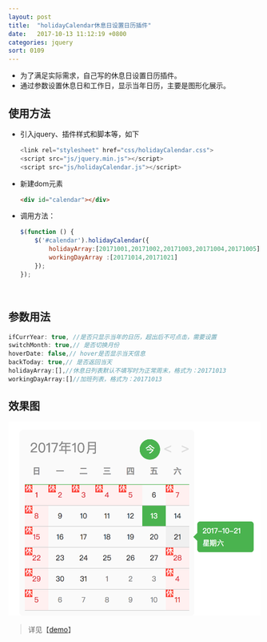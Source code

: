 ```yaml
---
layout: post
title:  "holidayCalendar休息日设置日历插件"
date:   2017-10-13 11:12:19 +0800
categories: jquery
sort: 0109
---
```


- 为了满足实际需求，自己写的休息日设置日历插件。
- 通过参数设置休息日和工作日，显示当年日历，主要是图形化展示。



## 使用方法

- 引入jquery、插件样式和脚本等，如下

  ```javascript
  <link rel="stylesheet" href="css/holidayCalendar.css">
  <script src="js/jquery.min.js"></script>
  <script src="js/holidayCalendar.js"></script>
  ```

- 新建dom元素

  ```html
  <div id="calendar"></div>
  ```

- 调用方法：

  ```javascript
  $(function () {
      $('#calendar').holidayCalendar({
          holidayArray:[20171001,20171002,20171003,20171004,20171005], //假期列表
          workingDayArray :[20171014,20171021]
      });
  });
  ```

  ​

## 参数用法

```javascript
ifCurrYear: true, //是否只显示当年的日历，超出后不可点击，需要设置
switchMonth: true,// 是否切换月份
hoverDate: false,// hover是否显示当天信息
backToday: true,// 是否返回当天
holidayArray:[],//休息日列表默认不填写时为正常周末，格式为：20171013
workingDayArray:[]//加班列表，格式为：20171013
```



## 效果图

![效果图](../../assets/jquery/0901.png)

> 详见【[demo](/widget/jquery/holiday-calendar/index.html)】